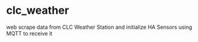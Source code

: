 # clc_weather
web scrape data from CLC Weather Station and initialize HA Sensors using MQTT to receive it
